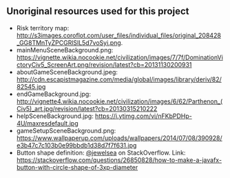 ## Unoriginal resources used for this project

* Risk territory map: http://s3images.coroflot.com/user_files/individual_files/original_208428_GG8TMnTyZPCGRlSlL5d7voSyi.png.  
* mainMenuSceneBackground.png: https://vignette.wikia.nocookie.net/civilization/images/7/7f/DominationVictoryCiv5_ScreenArt.png/revision/latest?cb=20131130200931  
* aboutGameSceneBackground.jpeg: http://cdn.escapistmagazine.com/media/global/images/library/deriv/82/82545.jpg  
* endGameBackground.jpg: http://vignette4.wikia.nocookie.net/civilization/images/6/62/Parthenon_(Civ5)_art.jpg/revision/latest?cb=20130315210222 
* helpSceneBackground.jpg: https://i.ytimg.com/vi/nFKbPDHp-4U/maxresdefault.jpg
* gameSetupSceneBackground.png: https://www.wallpaperup.com/uploads/wallpapers/2014/07/08/390928/e3b47c7c103b0e99bbdb1d38d7f7f631.jpg  
* Button shape definition: [@jewelsea](https://stackoverflow.com/users/1155209/jewelsea) on StackOverflow. Link: https://stackoverflow.com/questions/26850828/how-to-make-a-javafx-button-with-circle-shape-of-3xp-diameter